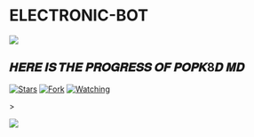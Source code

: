 # ELECTRONIC-BOT
<a><img src='https://i.imgur.com/LyHic3i.gif'/></a>
## 𝑯𝑬𝑹𝑬 𝑰𝑺 𝑻𝑯𝑬 𝑷𝑹𝑶𝑮𝑹𝑬𝑺𝑺 𝑶𝑭 𝑷𝑶𝑷𝑲8𝑫 𝑴𝑫 
<p/>
<p align="center">

<a href="https://github.com/carl24tech/Cyberion-Spark-X/stargazers/"><img title="Stars" src="https://img.shields.io/github/stars/carl24tech/Cyberion-V1?&style=social"></a>
<a href="https://github.com/carl24tech/Cyberion-Spark-X/network/members"><img title="Fork" src="https://img.shields.io/github/forks/carl24tech/Cyberion-Spark-X?style=social"></a>
<a href="https://github.com/carl24tech/Cyberion-Spak-X/watchers"><img title="Watching" src="https://img.shields.io/github/watchers/carl24tech/Cyberion-V1?label=Watching&style=social"></a>
</p>></a>

<a><img src='https://i.imgur.com/LyHic3i.gif'/></a>
